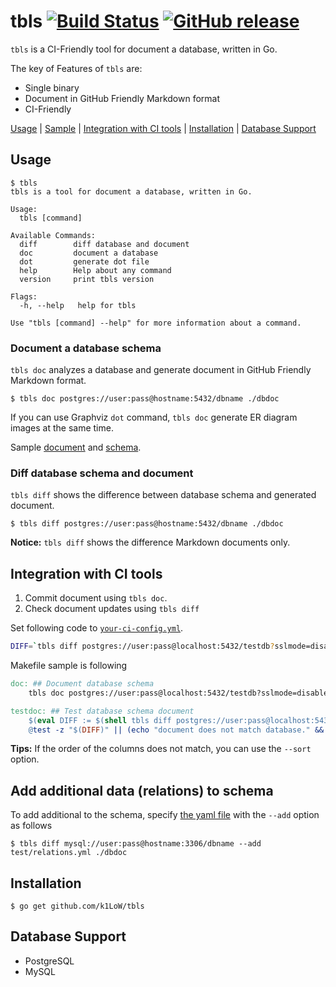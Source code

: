 # tbls [![Build Status](https://travis-ci.org/k1LoW/tbls.svg?branch=master)](https://travis-ci.org/k1LoW/tbls) [![GitHub release](https://img.shields.io/github/release/k1LoW/tbls.svg)](https://github.com/k1LoW/tbls/releases)


`tbls` is a CI-Friendly tool for document a database, written in Go.

The key of Features of `tbls` are:

- Single binary
- Document in GitHub Friendly Markdown format
- CI-Friendly

[Usage](#usage) | [Sample](sample/postgres/) | [Integration with CI tools](#integration-with-ci-tools) | [Installation](#installation) | [Database Support](#database-support)

## Usage

```console
$ tbls
tbls is a tool for document a database, written in Go.

Usage:
  tbls [command]

Available Commands:
  diff        diff database and document
  doc         document a database
  dot         generate dot file
  help        Help about any command
  version     print tbls version

Flags:
  -h, --help   help for tbls

Use "tbls [command] --help" for more information about a command.
```

### Document a database schema

`tbls doc` analyzes a database and generate document in GitHub Friendly Markdown format.

```console
$ tbls doc postgres://user:pass@hostname:5432/dbname ./dbdoc
```

If you can use Graphviz `dot` command, `tbls doc` generate ER diagram images at the same time.

Sample [document](sample/postgres/) and [schema](test/pg.sql).

### Diff database schema and document

`tbls diff` shows the difference between database schema and generated document.

```console
$ tbls diff postgres://user:pass@hostname:5432/dbname ./dbdoc
```

**Notice:** `tbls diff` shows the difference Markdown documents only.

## Integration with CI tools

1. Commit document using `tbls doc`.
2. Check document updates using `tbls diff`

Set following code to [`your-ci-config.yml`](.travis.yml).

```sh
DIFF=`tbls diff postgres://user:pass@localhost:5432/testdb?sslmode=disable ./dbdoc` && if [ ! -z "$DIFF" ]; then echo "document does not match database." >&2 ; echo tbls diff postgres://user:pass@localhost:5432/testdb?sslmode=disable ./dbdoc; exit 1; fi
```

Makefile sample is following

``` makefile
doc: ## Document database schema
	tbls doc postgres://user:pass@localhost:5432/testdb?sslmode=disable ./dbdoc

testdoc: ## Test database schema document
	$(eval DIFF := $(shell tbls diff postgres://user:pass@localhost:5432/testdb?sslmode=disable ./dbdoc))
	@test -z "$(DIFF)" || (echo "document does not match database." && postgres://user:pass@localhost:5432/testdb?sslmode=disable ./dbdoc && exit 1)
```

**Tips:** If the order of the columns does not match, you can use the `--sort` option.

## Add additional data (relations) to schema

To add additional to the schema, specify [the yaml file](test/relations.yml) with the `--add` option as follows

``` console
$ tbls diff mysql://user:pass@hostname:3306/dbname --add test/relations.yml ./dbdoc
```

## Installation

```console
$ go get github.com/k1LoW/tbls
```

## Database Support

- PostgreSQL
- MySQL
